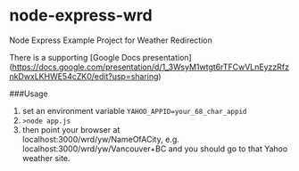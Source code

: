 node-express-wrd
================

Node Express Example Project for Weather Redirection

There is a supporting [Google Docs presentation] (https://docs.google.com/presentation/d/1_3WsyM1wtgt6rTFCwVLnEyzzRfznkDwxLKHWE54cZK0/edit?usp=sharing)


###Usage

 1. set an environment variable `YAHOO_APPID=your_68_char_appid`
 2. `>node app.js`
 3. then point your browser at   
      localhost:3000/wrd/yw/NameOfACity, e.g. 
      localhost:3000/wrd/yw/Vancouver+BC  and you should go to that Yahoo weather site.
